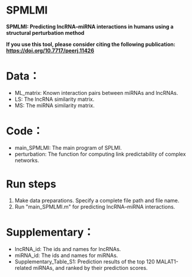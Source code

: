 # SPMLMI

**SPMLMI: Predicting lncRNA–miRNA interactions in humans using a structural perturbation method**

**If you use this tool, please consider citing the following publication: https://doi.org/10.7717/peerj.11426**

# Data：

- ML_matrix: Known interaction pairs between miRNAs and lncRNAs.
- LS: The lncRNA similarity matrix.
- MS: The miRNA similarity matrix.

# Code：

- main_SPMLMI: The main program of SPLMI.
- perturbation:  The function for computing link predictability of complex networks.

# Run steps

1. Make data preparations. Specify a complete file path and file name.
2. Run "main_SPMLMI.m" for predicting lncRNA–miRNA interactions.

# Supplementary：

- lncRNA_id: The ids and names for  lncRNAs.
- miRNA_id: The ids and names for  miRNAs.
- Supplementary_Table_S1: Prediction results of the top 120 MALAT1-related miRNAs, and ranked by their prediction scores.
